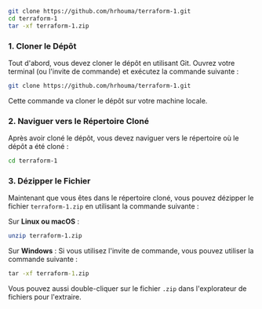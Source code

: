 ```bash
git clone https://github.com/hrhouma/terraform-1.git
cd terraform-1
tar -xf terraform-1.zip
```

### 1. Cloner le Dépôt
Tout d'abord, vous devez cloner le dépôt en utilisant Git. Ouvrez votre terminal (ou l'invite de commande) et exécutez la commande suivante :

```bash
git clone https://github.com/hrhouma/terraform-1.git
```

Cette commande va cloner le dépôt sur votre machine locale.

### 2. Naviguer vers le Répertoire Cloné
Après avoir cloné le dépôt, vous devez naviguer vers le répertoire où le dépôt a été cloné :

```bash
cd terraform-1
```

### 3. Dézipper le Fichier
Maintenant que vous êtes dans le répertoire cloné, vous pouvez dézipper le fichier `terraform-1.zip` en utilisant la commande suivante :

Sur **Linux ou macOS** :
```bash
unzip terraform-1.zip
```

Sur **Windows** :
Si vous utilisez l'invite de commande, vous pouvez utiliser la commande suivante :
```cmd
tar -xf terraform-1.zip
```

Vous pouvez aussi double-cliquer sur le fichier `.zip` dans l'explorateur de fichiers pour l'extraire.
